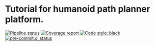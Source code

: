 # Tutorial for humanoid path planner platform.

[![Pipeline status](https://gitlab.laas.fr/humanoid-path-planner/hpp_tutorial/badges/master/pipeline.svg)](https://gitlab.laas.fr/humanoid-path-planner/hpp_tutorial/commits/master)
[![Coverage report](https://gitlab.laas.fr/humanoid-path-planner/hpp_tutorial/badges/master/coverage.svg?job=doc-coverage)](https://gepettoweb.laas.fr/doc/humanoid-path-planner/hpp_tutorial/master/coverage/)
[![Code style: black](https://img.shields.io/badge/code%20style-black-000000.svg)](https://github.com/psf/black)
[![pre-commit.ci status](https://results.pre-commit.ci/badge/github/humanoid-path-planner/hpp_tutorial/master.svg)](https://results.pre-commit.ci/latest/github/humanoid-path-planner/hpp_tutorial)
